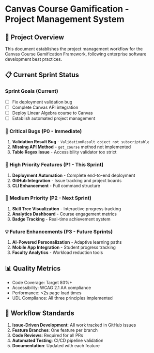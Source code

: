 # Canvas Course Gamification - Project Management System

## 🎯 Project Overview
This document establishes the project management workflow for the Canvas Course Gamification Framework, following enterprise software development best practices.

## 📋 Current Sprint Status

### Sprint Goals (Current)
- [ ] Fix deployment validation bug
- [ ] Complete Canvas API integration
- [ ] Deploy Linear Algebra course to Canvas
- [ ] Establish automated project management

### 🐛 **Critical Bugs** (P0 - Immediate)
1. **Validation Result Bug** - `ValidationResult object not subscriptable`
2. **Missing API Method** - `get_course` method not implemented
3. **Table Regex Issue** - Accessibility validator too strict

### 🚀 **High Priority Features** (P1 - This Sprint)
1. **Deployment Automation** - Complete end-to-end deployment
2. **GitHub Integration** - Issue tracking and project boards
3. **CLI Enhancement** - Full command structure

### 🔄 **Medium Priority** (P2 - Next Sprint)
1. **Skill Tree Visualization** - Interactive progress tracking
2. **Analytics Dashboard** - Course engagement metrics
3. **Badge Tracking** - Real-time achievement system

### 💡 **Future Enhancements** (P3 - Future Sprints)
1. **AI-Powered Personalization** - Adaptive learning paths
2. **Mobile App Integration** - Student progress tracking
3. **Faculty Analytics** - Workload reduction tools

## 📊 Quality Metrics
- Code Coverage: Target 80%+
- Accessibility: WCAG 2.1 AA compliance
- Performance: <2s page load times
- UDL Compliance: All three principles implemented

## 🔄 Workflow Standards
1. **Issue-Driven Development**: All work tracked in GitHub issues
2. **Feature Branches**: One feature per branch
3. **Code Reviews**: Required for all PRs
4. **Automated Testing**: CI/CD pipeline validation
5. **Documentation**: Updated with each feature
